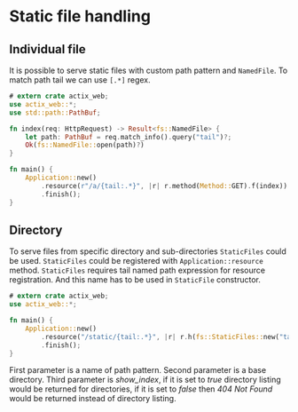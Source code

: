 # Static file handling

## Individual file

It is possible to serve static files with custom path pattern and `NamedFile`. To
match path tail we can use `[.*]` regex.

```rust
# extern crate actix_web;
use actix_web::*;
use std::path::PathBuf;

fn index(req: HttpRequest) -> Result<fs::NamedFile> {
    let path: PathBuf = req.match_info().query("tail")?;
    Ok(fs::NamedFile::open(path)?)
}

fn main() {
    Application::new()
        .resource(r"/a/{tail:.*}", |r| r.method(Method::GET).f(index))
        .finish();
}
```

## Directory

To serve files from specific directory and sub-directories `StaticFiles` could be used. 
`StaticFiles` could be registered with `Application::resource` method.
`StaticFiles` requires tail named path expression for resource registration.
And this name has to be used in `StaticFile` constructor.

```rust
# extern crate actix_web;
use actix_web::*;

fn main() {
    Application::new()
        .resource("/static/{tail:.*}", |r| r.h(fs::StaticFiles::new("tail", ".", true)))
        .finish();
}
```

First parameter is a name of path pattern. Second parameter is a base directory. 
Third parameter is *show_index*, if it is set to *true*
directory listing would be returned for directories, if it is set to *false*
then *404 Not Found* would be returned instead of directory listing.

